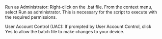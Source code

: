 Run as Administrator:
Right-click on the .bat file.
From the context menu, select Run as administrator. This is necessary for the script to execute with the required permissions.

User Account Control (UAC):
If prompted by User Account Control, click Yes to allow the batch file to make changes to your device.
